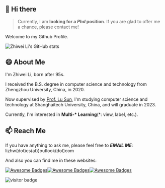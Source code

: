## 👋 Hi there

> Currently, I am **looking for a _Phd_ position**.
> If you are glad to offer me a chance, please contact me!

Welcome to my Github Profile.

![Zhiwei Li's GitHub stats](https://github-readme-stats.vercel.app/api?username=mtics&show_icons=true&theme=swift)

## 😄 About Me

I'm Zhiwei Li, born after 95s.

I received the B.S. degree in computer science and technology from Zhengzhou University, China, in 2020.

Now supervised by [Prof. Lu Sun](http://faculty.sist.shanghaitech.edu.cn/sunlu/), I'm studying computer science and technology at Shanghaitech University, China, and will graduate in 2023.

Currently, I'm interested in **Multi-\* Learning**(\*: view, label, etc.).

## 📫 Reach Me

If you have anything to ask me, please feel free to **_EMAIL ME_**: lizhw(dot)cs(at))outlook(dot)com

And also you can find me in these websites:

[![Awesome Badges](https://img.shields.io/badge/RESUME-Zhiwei%20Li-tan.svg)](https://zhw.li/)[![Awesome Badges](https://img.shields.io/badge/BLOG-SOMETHING.PLUS-ivory.svg)](https://something.plus)[![Awesome Badges](https://img.shields.io/badge/ZHI%20HU-Mr.%20Lychee-blue.svg)](https://www.zhihu.com/people/li-zhi-wei-42-59)



![visitor badge](https://visitor-badge.glitch.me/badge?page_id=mtics.visitor-badge&left_color=grey&right_color=blue)
